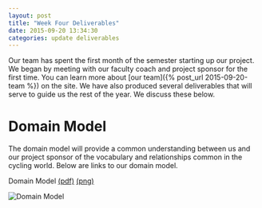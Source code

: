 ```yaml
---
layout: post
title: "Week Four Deliverables"
date: 2015-09-20 13:34:30
categories: update deliverables
---
```


Our team has spent the first month of the semester starting up our project. We
began by meeting with our faculty coach and project sponsor for the first time.
You can learn more about [our team]({% post_url 2015-09-20-team %}) on the site.
We have also produced several deliverables that will serve to guide us the
rest of the year. We discuss these below.

# Domain Model

The domain model will provide a common understanding between us and our
project sponsor of the vocabulary and relationships common in the cycling
world. Below are links to our domain model.

Domain Model [(pdf)]({{site.baseurl}}/files/domain_model.pdf)
[(png)]({{site.baseurl}}/files/domain_model.png)

![Domain Model]({{site.baseurl}}/files/domain_model.png)
